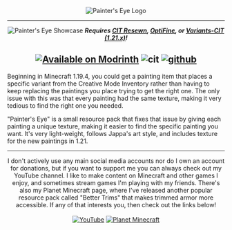 <div align="center">
  
  ![Painter's Eye Logo](https://cdn.modrinth.com/data/cached_images/34565f33acc06a42fc56b720866c4d4bcc55295f.png)
  
---
![Painter's Eye Showcase](https://cdn.modrinth.com/data/cached_images/078ba51595bb8a6f6203e77b04c91f92091b49f7.png)
***Requires [CIT Resewn](https://modrinth.com/mod/cit-resewn), [OptiFine](https://optifine.net/home), or [Variants-CIT (1.21.x)](https://modrinth.com/mod/variants-cit)!***

[![Available on Modrinth](https://cdn.jsdelivr.net/npm/@intergrav/devins-badges@3/assets/cozy/available/modrinth_vector.svg)](https://modrinth.com/resourcepack/painters-eye) ![cit](https://cdn.jsdelivr.net/npm/@intergrav/devins-badges@3/assets/cozy/requires/cit_vector.svg) [![github](https://cdn.jsdelivr.net/npm/@intergrav/devins-badges@3/assets/cozy/available/github_vector.svg)](https://www.github.com/GraysBlock/Painters-Eye)
---
</div>

Beginning in Minecraft 1.19.4, you could get a painting item that places a specific variant from the Creative Mode Inventory rather than having to keep replacing the paintings you place trying to get the right one. The only issue with this was that every painting had the same texture, making it very tedious to find the right one you needed.

"Painter's Eye" is a small resource pack that fixes that issue by giving each painting a unique texture, making it easier to find the specific painting you want. It's very light-weight, follows Jappa's art style, and includes texture for the new paintings in 1.21.

---

<div align="center">
  
I don't actively use any main social media accounts nor do I own an account for donations, but if you want to support me you can always check out my YouTube channel. I like to make content on Minecraft and other games I enjoy, and sometimes stream games I'm playing with my friends. There's also my Planet Minecraft page, where I've released another popular resource pack called "Better Trims" that makes trimmed armor more accessible. If any of that interests you, then check out the links below!
<br><br>
[![YouTube](https://cdn.modrinth.com/data/cached_images/1ee22d607f7b1cd3b1d9a9a45597b4ae885038c1.png)](https://www.youtube.com/c/GraysBlock) [![Planet Minecraft](https://cdn.modrinth.com/data/cached_images/643ecd55c2523f94adaba4ab786d099f5934948f.png)](https://www.planetminecraft.com/member/graysblock/)

</div>
